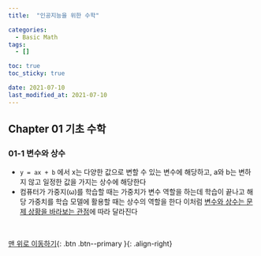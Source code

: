 ```yaml
---
title:  "인공지능을 위한 수학" 

categories:
  - Basic Math
tags:
  - []

toc: true
toc_sticky: true

date: 2021-07-10
last_modified_at: 2021-07-10
---
```


## Chapter 01 기초 수학

### 01-1 변수와 상수
- `y = ax + b` 에서 x는 다양한 값으로 변할 수 있는 변수에 해당하고, a와 b는 변하지 않고 일정한 값을 가지는 상수에 해당한다
- 컴퓨터가 가중지(ω)를 학습할 때는 가중치가 변수 역할을 하는데 학습이 끝나고 해당 가중치를 학습 모델에 활용할 때는 상수의 역할을 한다 이처럼 <u>변수와 상수는 문제 상황을 바라보는 관점</u>에 따라 달라진다

<br>

[맨 위로 이동하기](#){: .btn .btn--primary }{: .align-right}